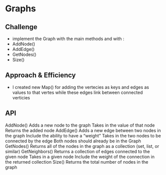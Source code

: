 # Graphs

## Challenge
- implement the Graph with the main methods and with :
- AddNode()
- AddEdge() 
- GetNodes()
- Size()


## Approach & Efficiency
- I created new Map() for adding the  vertecies as keys and edges as values to that vertes while these edges  link between connected verticies

## API
AddNode()
Adds a new node to the graph
Takes in the value of that node
Returns the added node
AddEdge()
Adds a new edge between two nodes in the graph
Include the ability to have a “weight”
Takes in the two nodes to be connected by the edge
Both nodes should already be in the Graph
GetNodes()
Returns all of the nodes in the graph as a collection (set, list, or similar)
GetNeighbors()
Returns a collection of edges connected to the given node
Takes in a given node
Include the weight of the connection in the returned collection
Size()
Returns the total number of nodes in the graph